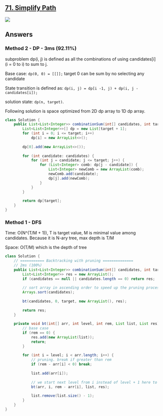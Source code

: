 ## [71. Simplify Path](https://leetcode.com/problems/combination-sum/)

![](https://github.com/weltond/DataStructure/blob/master/medium.PNG)



## Answers
### Method 2 - DP - 3ms (92.11%)

subproblem dp(i, j) is defined as all the combinations of using candidates[i] (i = 0 to i) to sum to j.

Base case: `dp(0, 0) = [[]];` target 0 can be sum by no selecting any candidate

State transition is defined as: `dp(i, j) = dp[i -1, j) + dp(i, j - candidates[i]);`

solution state: `dp(n, target)`.

Following solution is space optimized from 2D dp array to 1D dp array.

```java
class Solution {
    public List<List<Integer>> combinationSum(int[] candidates, int target) {
        List<List<Integer>>[] dp = new List[target + 1];
        for (int i = 0; i <= target; i++)
            dp[i] = new ArrayList<>();
        
        dp[0].add(new ArrayList<>());
        
        for (int candidate: candidates) {
            for (int j = candidate; j <= target; j++) {                
                for (List<Integer> comb: dp[j - candidate]) {
                    List<Integer> newComb = new ArrayList(comb);
                    newComb.add(candidate);
                    dp[j].add(newComb);
                }                    
            }
        }
        
        return dp[target];
    }
}
```
### Method 1 - DFS 
Time: O(N^(T/M + 1)), T is target value, M is minimal value among candidates. Because it is N-ary tree, max depth is T/M

Space: O(T/M) which is the depth of tree

```java
class Solution {
    // =========== Backtracking with pruning ==============
    // 2ms (100%)
    public List<List<Integer>> combinationSum(int[] candidates, int target) {
        List<List<Integer>> res = new ArrayList();
        if (candidates == null || candidates.length == 0) return res;
        
        // sort array in ascending order to speed up the pruning process
        Arrays.sort(candidates);
        
        bt(candidates, 0, target, new ArrayList(), res);
        
        return res;
    }
    
    private void bt(int[] arr, int level, int rem, List list, List res) {
        // base case
        if (rem == 0) {
            res.add(new ArrayList(list));
            return;
        }
        
        for (int i = level; i < arr.length; i++) {
            // pruning. break if greater than rem
            if (rem - arr[i] < 0) break;
            
            list.add(arr[i]);
            
            // we start next level from i instead of level + 1 here to avoid duplicate!
            bt(arr, i, rem - arr[i], list, res);
            
            list.remove(list.size() - 1);
        }
    }
}
```
